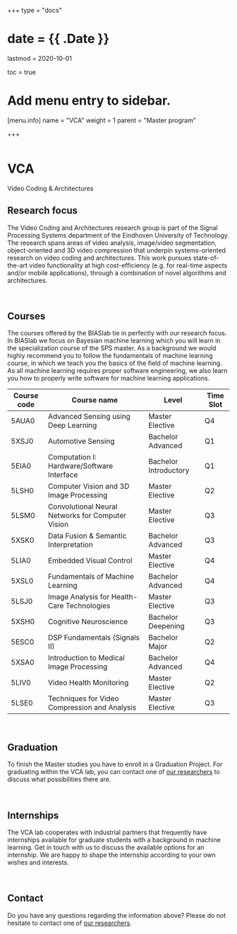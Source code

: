 +++
type = "docs"

# date = {{ .Date }}
lastmod = 2020-10-01

toc = true

# Add menu entry to sidebar.
[menu.info]
  name = "VCA"
  weight = 1
  parent = "Master program"

+++


<div class="row">
  <div class="col-md-6 order-md-1 text-center text-md-left" style="vertical-align: middle; display: flex; align-items: center;">
  <div>
    <h1 class="hero-title" itemprop="headline" style="text-shadow: 0px 0px 0px rgba(0,0,0,0.0)">
      VCA
    </h1>
    <div class="hero-lead" style="text-shadow: 0px 0px 0px rgba(0,0,0,0.0)">
      Video Coding & Architectures
    </div>
  </div>
  </div>
  <div class="col-6 mx-auto col-md-6 order-md-2 hero-media">
    <img src="/img/vca.jpg" alt="">
  </div>
</div>


## Research focus
The Video Coding and Architectures research group is part of the Signal Processing Systems department of the Eindhoven University of Technology. The research spans areas of video analysis, image/video segmentation, object-oriented and 3D video compression that underpin systems-oriented research on video coding and architectures. This work pursues state-of-the-art video functionality at high cost-efficiency (e.g. for real-time aspects and/or mobile applications), through a combination of novel algorithms and architectures.

<br>

## Courses
The courses offered by the BIASlab tie in perfectly with our research focus. In BIASlab we focus on Bayesian machine learning which you will learn in the specialization course of the SPS master. As a background we would highly recommend you to follow the fundamentals of machine learning course, in which we teach you the basics of the field of machine learning. As all machine learning requires proper software engineering, we also learn you how to properly write software for machine learning applications.

| Course code   | Course name                                          | Level                     | Time Slot |
|---------------|------------------------------------------------------|---------------------------|-----------|
| 5AUA0         | Advanced Sensing using Deep Learning                 | Master Elective           | Q4        |
| 5XSJ0         | Automotive Sensing                                   | Bachelor Advanced         | Q1        |
| 5EIA0         | Computation I: Hardware/Software Interface           | Bachelor Introductory     | Q1        |
| 5LSH0         | Computer Vision and 3D Image Processing              | Master Elective           | Q2        |
| 5LSM0         | Convolutional Neural Networks for Computer Vision    | Master Elective           | Q3        |
| 5XSK0         | Data Fusion & Semantic Interpretation                | Bachelor Advanced         | Q3        | 
| 5LIA0         | Embedded Visual Control                              | Master Elective           | Q4        |
| 5XSL0         | Fundamentals of Machine Learning                     | Bachelor Advanced         | Q4        |
| 5LSJ0         | Image Analysis for Health-Care Technologies          | Master Elective           | Q3        |
| 5XSH0         | Cognitive Neuroscience                               | Bachelor Deepening        | Q3        |
| 5ESC0         | DSP Fundamentals (Signals II)                        | Bachelor Major            | Q2        |
| 5XSA0         | Introduction to Medical Image Processing             | Bachelor Advanced         | Q4        |
| 5LIV0         | Video Health Monitoring                              | Master Elective           | Q2        |
| 5LSE0         | Techniques for Video Compression and Analysis        | Master Elective           | Q3        |


<br>

## Graduation
To finish the Master studies you have to enroll in a Graduation Project. For graduating within the VCA lab, you can contact one of [our researchers](https://research.tue.nl/en/organisations/video-coding-architectures/persons/) to discuss what possibilities there are.

<br>

## Internships
The VCA lab cooperates with industrial partners that frequently have internships available for graduate students with a background in machine learning. Get in touch with us to discuss the available options for an internship. We are happy to shape the internship according to your own wishes and interests.

<br>

## Contact
Do you have any questions regarding the information above? Please do not hesitate to contact one of [our researchers](https://research.tue.nl/en/organisations/video-coding-architectures/persons/).
